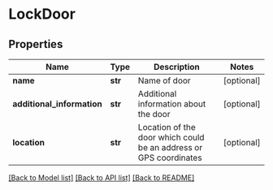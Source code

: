 # LockDoor

## Properties
Name | Type | Description | Notes
------------ | ------------- | ------------- | -------------
**name** | **str** | Name of door | [optional] 
**additional_information** | **str** | Additional information about the door | [optional] 
**location** | **str** | Location of the door which could be an address or GPS coordinates | [optional] 

[[Back to Model list]](../README.md#documentation-for-models) [[Back to API list]](../README.md#documentation-for-api-endpoints) [[Back to README]](../README.md)

